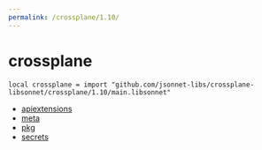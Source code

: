 ```yaml
---
permalink: /crossplane/1.10/
---
```


# crossplane

```jsonnet
local crossplane = import "github.com/jsonnet-libs/crossplane-libsonnet/crossplane/1.10/main.libsonnet"
```



* [apiextensions](apiextensions/index.md)
* [meta](meta/index.md)
* [pkg](pkg/index.md)
* [secrets](secrets/index.md)